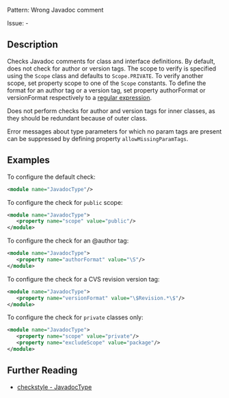 Pattern: Wrong Javadoc comment

Issue: -

## Description

Checks Javadoc comments for class and interface definitions. By default, does not check for author or version tags. The scope to verify is specified using the `Scope` class and defaults to `Scope.PRIVATE`. To verify another scope, set property scope to one of the `Scope` constants. To define the format for an author tag or a version tag, set property authorFormat or versionFormat respectively to a [regular expression](https://docs.oracle.com/javase/7/docs/api/java/util/regex/Pattern.html). 

Does not perform checks for author and version tags for inner classes, as they should be redundant because of outer class. 

Error messages about type parameters for which no param tags are present can be suppressed by defining property `allowMissingParamTags`. 

## Examples

To configure the default check: 


```xml
<module name="JavadocType"/>
```
        

To configure the check for `public` scope: 


```xml
<module name="JavadocType">
   <property name="scope" value="public"/>
</module>
```
        

To configure the check for an @author tag: 


```xml
<module name="JavadocType">
   <property name="authorFormat" value="\S"/>
</module>
```
        

To configure the check for a CVS revision version tag: 


```xml
<module name="JavadocType">
   <property name="versionFormat" value="\$Revision.*\$"/>
</module>
```
        

To configure the check for `private` classes only: 


```xml
<module name="JavadocType">
   <property name="scope" value="private"/>
   <property name="excludeScope" value="package"/>
</module>
```

## Further Reading

* [checkstyle - JavadocType](http://checkstyle.sourceforge.net/config_javadoc.html#JavadocType)
